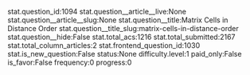 stat.question_id:1094
stat.question__article__live:None
stat.question__article__slug:None
stat.question__title:Matrix Cells in Distance Order
stat.question__title_slug:matrix-cells-in-distance-order
stat.question__hide:False
stat.total_acs:1216
stat.total_submitted:2167
stat.total_column_articles:2
stat.frontend_question_id:1030
stat.is_new_question:False
status:None
difficulty.level:1
paid_only:False
is_favor:False
frequency:0
progress:0

